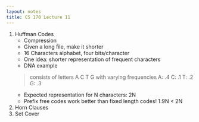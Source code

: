```yaml
---
layout: notes
title: CS 170 Lecture 11
---
```


1. Huffman Codes
    * Compression
    * Given a long file, make it shorter
    * 16 Characters alphabet, four bits/character
    * One idea: shorter representation of frequent characters
    * DNA example
    > consists of letters A C T G with varying frequencies
      A: .4
      C: .1
      T: .2
      G: .3
    * Expected representation for N characters: 2N
    * Prefix free codes work better than fixed length codes! 1.9N < 2N
1. Horn Clauses
1. Set Cover

